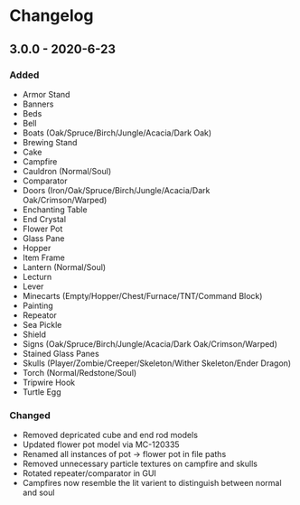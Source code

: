 # Changelog

## 3.0.0 - 2020-6-23
### Added
- Armor Stand
- Banners
- Beds
- Bell
- Boats (Oak/Spruce/Birch/Jungle/Acacia/Dark Oak)
- Brewing Stand
- Cake
- Campfire
- Cauldron (Normal/Soul)
- Comparator
- Doors (Iron/Oak/Spruce/Birch/Jungle/Acacia/Dark Oak/Crimson/Warped)
- Enchanting Table
- End Crystal
- Flower Pot
- Glass Pane
- Hopper
- Item Frame
- Lantern (Normal/Soul)
- Lecturn
- Lever
- Minecarts (Empty/Hopper/Chest/Furnace/TNT/Command Block)
- Painting
- Repeator
- Sea Pickle
- Shield
- Signs (Oak/Spruce/Birch/Jungle/Acacia/Dark Oak/Crimson/Warped)
- Stained Glass Panes
- Skulls (Player/Zombie/Creeper/Skeleton/Wither Skeleton/Ender Dragon)
- Torch (Normal/Redstone/Soul)
- Tripwire Hook
- Turtle Egg
### Changed
- Removed depricated cube and end rod models
- Updated flower pot model via MC-120335
- Renamed all instances of pot -> flower pot in file paths
- Removed unnecessary particle textures on campfire and skulls
- Rotated repeater/comparator in GUI
- Campfires now resemble the lit varient to distinguish between normal and soul
